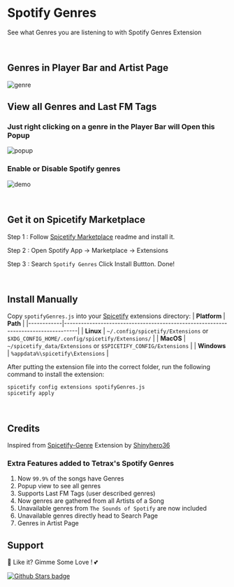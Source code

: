 # Spotify Genres

See what Genres you are listening to with Spotify Genres Extension

<br />

## Genres in Player Bar and Artist Page

![genre](https://raw.githubusercontent.com/Tetrax-10/Spicetify-Extensions/master/Spotify-Genres/artist-page.png)

## View all Genres and Last FM Tags

### Just right clicking on a genre in the Player Bar will Open this Popup

![popup](https://raw.githubusercontent.com/Tetrax-10/Spicetify-Extensions/master/Spotify-Genres/popup.png)

### Enable or Disable Spotify genres

![demo](https://raw.githubusercontent.com/Tetrax-10/Spicetify-Extensions/master/Spotify-Genres/widget-demo.gif)

<br />

## Get it on Spicetify Marketplace

Step 1 : Follow [Spicetify Marketplace](https://github.com/spicetify/spicetify-marketplace) readme and install it.

Step 2 : Open Spotify App -> Marketplace -> Extensions

Step 3 : Search `Spotify Genres` Click Install Buttton. Done!

<br />

## Install Manually

Copy `spotifyGenres.js` into your [Spicetify](https://github.com/spicetify/spicetify-cli) extensions directory:
| **Platform** | **Path** |
|------------|-----------------------------------------------------------------------------------|
| **Linux** | `~/.config/spicetify/Extensions` or `$XDG_CONFIG_HOME/.config/spicetify/Extensions/` |
| **MacOS** | `~/spicetify_data/Extensions` or `$SPICETIFY_CONFIG/Extensions` |
| **Windows** | `%appdata%\spicetify\Extensions` |

After putting the extension file into the correct folder, run the following command to install the extension:

```
spicetify config extensions spotifyGenres.js
spicetify apply
```

<br />

## Credits

Inspired from [Spicetify-Genre](https://github.com/Shinyhero36/Spicetify-Genre) Extension by [Shinyhero36](https://github.com/Shinyhero36)

### Extra Features added to Tetrax's Spotify Genres

1. Now `99.9%` of the songs have Genres
2. Popup view to see all genres
3. Supports Last FM Tags (user described genres)
4. Now genres are gathered from all Artists of a Song
5. Unavailable genres from `The Sounds of Spotify` are now included
6. Unavailable genres directly head to Search Page
7. Genres in Artist Page

## Support

🌟 Like it? Gimme Some Love ! 💕

[![Github Stars badge](https://img.shields.io/github/stars/Tetrax-10/Spicetify-Extensions?logo=github&style=social)](https://github.com/Tetrax-10/Spicetify-Extensions)
